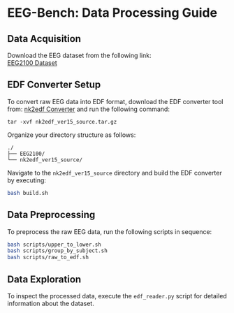 # EEG-Bench: Data Processing Guide

## Data Acquisition
Download the EEG dataset from the following link:  
[EEG2100 Dataset](https://husteduvn-my.sharepoint.com/personal/hieu_pc224848_sis_hust_edu_vn/_layouts/15/onedrive.aspx?ga=1&id=%2Fpersonal%2Fhieu%5Fpc224848%5Fsis%5Fhust%5Fedu%5Fvn%2FDocuments%2FDataset%20108%20for%20EEG%20Foundation%20models%2FEEG2100%2Ezip&parent=%2Fpersonal%2Fhieu%5Fpc224848%5Fsis%5Fhust%5Fedu%5Fvn%2FDocuments%2FDataset%20108%20for%20EEG%20Foundation%20models)

## EDF Converter Setup
To convert raw EEG data into EDF format, download the EDF converter tool from: [nk2edf Converter](https://www.teuniz.net/edf/nk2edf_ver15_source.tar.gz) and run the following command:
```
tar -xvf nk2edf_ver15_source.tar.gz
```

Organize your directory structure as follows:  
```
./
├── EEG2100/
└── nk2edf_ver15_source/
```

Navigate to the `nk2edf_ver15_source` directory and build the EDF converter by executing:  
```bash
bash build.sh
```

## Data Preprocessing
To preprocess the raw EEG data, run the following scripts in sequence:  
```bash
bash scripts/upper_to_lower.sh
bash scripts/group_by_subject.sh
bash scripts/raw_to_edf.sh
```

## Data Exploration
To inspect the processed data, execute the `edf_reader.py` script for detailed information about the dataset.

